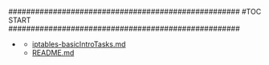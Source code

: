 







####################################################
#TOC START
####################################################
* [](.//README.md)
    * [iptables-basicIntroTasks.md](./iptables-basicIntroTasks.md)
    * [README.md](./README.md)
